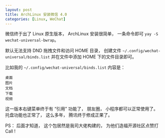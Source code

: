 ```yaml
---
layout: post
title: ArchLinux 安装微信 4.0
categories: [Linux, WeChat]
---
```


微信终于出了 Linux 原生版本， ArchLinux 安装很简单， 一条命令即可 `yay -S wechat-universal-bwrap`。

默认无法支持 DND 拖拽文件和访问 HOME 目录， 创建文件 `~/.config/wechat-universal/binds.list` 并在文件中添加 HOME 下的文件目录即可。

比如我的 `~/.config/wechat-universal/binds.list` 内容是：

```
桌面
图片
文档
下载
视频
```

这一版本右键菜单终于有 “引用” 功能了， 朋友圈， 小程序都可以正常使用了。 托盘功能也正常了， 这么多年， 腾讯终于修成正果了。

PS： 后面才知道， 这个包居然是我司大佬构建的， 为他们造福开源社区点赞打 Call !